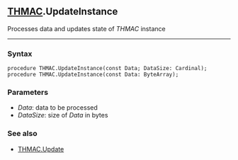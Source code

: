 ## [THMAC](../thmac.md).UpdateInstance

Processes data and updates state of *THMAC* instance

---
### Syntax
```delphi
procedure THMAC.UpdateInstance(const Data; DataSize: Cardinal);
procedure THMAC.UpdateInstance(const Data: ByteArray);
```

### Parameters
*   *Data*: data to be processed
*   *DataSize*: size of *Data* in bytes

### See also
*   [THMAC.Update](update.md)

